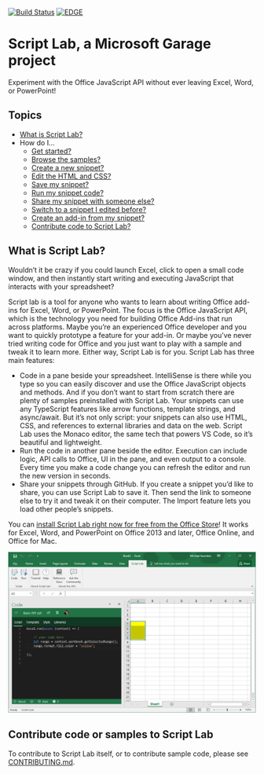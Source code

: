[![Build Status](https://travis-ci.com/OfficeDev/script-lab.svg?token=zKp5xy2SuSortMzv5Pqc&branch=master)](https://travis-ci.com/OfficeDev/script-lab)
[![EDGE](https://img.shields.io/badge/EDGE-bornholm--edge-orange.svg)](https://bornholm-edge.azurewebsites.net)

# Script Lab, a Microsoft Garage project
Experiment with the Office JavaScript API without ever leaving Excel, Word, or PowerPoint! 

## Topics
* [What is Script Lab?](README.md#what-is)
* How do I...
    - [Get started?]()
    - [Browse the samples?]()
    - [Create a new snippet?]()
    - [Edit the HTML and CSS?]()
    - [Save my snippet?]()
    - [Run my snippet code?]()
    - [Share my snippet with someone else?]()
    - [Switch to a snippet I edited before?]()
    - [Create an add-in from my snippet?]()
    - [Contribute code to Script Lab?](README.md#contribute)

<a id="what-is"></a>
## What is Script Lab?

Wouldn’t it be crazy if you could launch Excel, click to open a small code window, and then instantly start writing and executing JavaScript that interacts with your spreadsheet?

Script lab is a tool for anyone who wants to learn about writing Office add-ins for Excel, Word, or PowerPoint. The focus is the Office JavaScript API, which is the technology you need for building Office Add-ins that run across platforms. Maybe you’re an experienced Office developer and you want to quickly prototype a feature for your add-in. Or maybe you’ve never tried writing code for Office and you just want to play with a sample and tweak it to learn more. Either way, Script Lab is for you.
Script Lab has three main features:
* Code in a pane beside your spreadsheet. IntelliSense is there while you type so you can easily discover and use the Office JavaScript objects and methods. And if you don’t want to start from scratch there are plenty of samples preinstalled with Script Lab. Your snippets can use any TypeScript features like arrow functions, template strings, and async/await. But it’s not only script: your snippets can also use HTML, CSS, and references to external libraries and data on the web. Script Lab uses the Monaco editor, the same tech that powers VS Code, so it’s beautiful and lightweight. 
* Run the code in another pane beside the editor. Execution can include logic, API calls to Office, UI in the pane, and even output to a console. Every time you make a code change you can refresh the editor and run the new version in seconds.
* Share your snippets through GitHub. If you create a snippet you’d like to share, you can use Script Lab to save it. Then send the link to someone else to try it and tweak it on their computer. The Import feature lets you load other people’s snippets.

You can [install Script Lab right now for free from the Office Store](https://store.office.com/app.aspx?assetid=WA104380862)! It works for Excel, Word, and PowerPoint on Office 2013 and later, Office Online, and Office for Mac.

![picture alt](.github/images/screenshot-wide.png "Script Lab screenshot in Excel")

<a id="contribute"></a>
## Contribute code or samples to Script Lab

To contribute to Script Lab itself, or to contribute sample code, please see [CONTRIBUTING.md](CONTRIBUTING.md).
